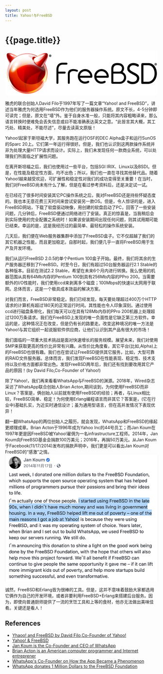```yaml
---
layout: post
title: Yahoo!与FreeBSD
---
```

{{page.title}}
===============================

<img src="/images/posts/2019-09-02/FreeBSD_Logo.png">

雅虎的联合创始人David Filo于1997年写了一篇文章“Yahoo! and FreeBSD”，讲述当年雅虎为何选用FreeBSD作为他们的服务器操作系统。原文不长，4-5分钟即可读完；但是，原文在“墙”外。鉴于自身水准一般，只能将其内容粗略译来，那么语言转换时便难免会丢失信息或曰不能准确表达英文之意。“此皆言其大概，其工巧处、精美处，不能尽述”，尽量去读英文原版！

Yahoo!起家于斯坦福大学，其服务跑在运行OSF的DEC Alpha盒子和运行SunOS的Sparc 20上。它们第一年运行得很好。但是，我们也认识到这两款操作系统并非为处理大量HTTP请求而设计。实际上，我们未发现任何一款商业系统，可以处理我们所面临之扩展性问题。

在离开斯坦福之后，我们也使用过一些平台，包括SGI IRIX、Linux以及BSDI。但是，在性能及稳定性方面，均不出色；所以，我们也一直在寻找其他替代品。随着Yahoo!越来越受欢迎，可扩展性和稳定性对我们的成功变得至关重要！在当时，我们对FreeBSD尚未有什么了解，但是在看过参考资料后，还是决定试一试。

在已经花了很多时间安装其它PC操作系统之后，我对FreeBSD还是持些怀疑态度的。我也本无意花费三天时间来尝试安装另一款OS。但是，令人惊讶的是，进入FreeBSD网站，下载了软盘驱动映像，用创建的软盘启动了PC，回答了一些安装问题，几分钟后，FreeBSD便通过网络进行了安装。真正的惊喜是，当我稍后会到实际使用的完全配置之系统时！如果该安装期间出现任何问题，则其试用期可能已结束。幸运的是，这是我经历过的最简单、最轻松的操作系统安装。

几天后，我们便在Web服务器集群中添加了FreeBSD盒子。它不仅超越了我们的其它机器之性能，而且更加稳定。自那时起，我们便几乎一直将FreeBSD用于生产及开发环境。

我们从运行FreeBSD 2.0.5的单个Pentium 100盒子开始。最终，我们将其余的生产服务器迁移到了FreeBSD。时至今日，我们有超过50台服务器运行2.1 Stable的各种版本。目前在测试2.2 Stable，希望在未来6个月内进行转换。我么使用的机器范围从具有64Mb内存的Pentium 100到具有256Mb内容的PPro 200。当需要额外的I/O性能时，我们使用ccd来剥离多个磁盘；100Mbps的快速以太网用于联网。总体而言，这是一个极具成本效益的解决方案。

对我们而言，FreeBSD非常稳定。我们已经发现，每天要处理超过400万个HTTP请求的计算机有超过180天的正常运行时间。其性能也令人印象深刻。通过使用ccd进行磁盘条带化，我们每天可以在具有128Mb内存的PPro 200机器上处理超过1200万条请求。我们在FreeBSD上发现的唯一负面性是它缺乏第三方软件。幸运的是，这种情况正在改变，但是仍有长的路要走。改变这种境况的唯一方法是Yahoo!与其它组织一起说服软件供应商，让他们认识到其产品有很大的市场！

我们面临的一项重大技术挑战是面对快速增长的服务规模。展望未来，我们对使用SMP来获取更高的性价比非常有兴趣。从性价比角度看，其它平台(比如,Alpha)上的FreeBSD也很有趣。我们也在尝试让FreeBSD提供其它服务，比如，大型可靠的RAID文件服务器。总体而言，我们发现FreeBSD在性能表现、稳定性、技术支持以及价格方面都非常出色。发现FreeBSD两年后，我们还有找到要改用其它产品的原因！(by David Filo,Co-Founder of Yahoo!)

除了Yahoo!，我们再来看看WhatsApp与FreeBSD的渊源。2018年，Wired杂志采访了WhatsApp联合创始人Brian Acton,期间谈到，为何使用FreeBSD而非Linux？答案是，俩创始人以前就有使用FreeBSD的经验；再者，与Linux相比较，FreeBSD简单、稳定！为何使用Erlang编程语言而非其它？答案是，(它在行业中)基础扎实，为近实时通信设计；虽为通用型语言，但在高并发情况下表现优异！

翻一翻WhatsApp的两位创始人之履历，就会发现，WhatsApp和FreeBSD的缘起更顺理成章。Brian Acton于1996年成为Yahoo Inc的44号员工；而Jan Koum在1997年更是因FreeBSD被Yahoo!雇佣为一名infrastructure工程师。2014年，Jan Koum向FreeBSD基金会捐款100万美元；2016年，再捐50万美元。从Jan Koum于Facebook(11/17/2014)发布的捐款声明中，我们更是可以看出Jan Koum对FreeBSD的“感激”之情。
<img src="/images/posts/2019-09-02/Jan_Koum.png">

诚然，FreeBSD和Erlang皆为很棒的工具。但是，这并不意味着鼓励大家都选用它俩作为自己的开发环境，或者非要利用FreeBSD+Erlang来搭建后台服务。因为，即使向普通厨师提供了一流的烹饪工具和上等的食材，他亦无法做出美味佳肴。关键还是看人！

## References
* [Yhaoo! and FreeBSD by David Filo,Co-Founder of Yahoo!](http://zer0.org/daemons/yahoobsd.html)
* [Yahoo! & FreeBSD](https://www.freebsdnews.com/2015/11/21/yahoo-freebsd/)
* [Jan Koum is the Co-Founder and CEO of WhatsApp](https://en.wikipedia.org/wiki/Jan_Koum#References)
* [Brian Acton is an American computer programmer and Internet entreprener](https://en.wikipedia.org/wiki/Brian_Acton)
* [WhatsApp's Co-Founder on How the App Became a Phenomenon](https://www.wired.com/2015/10/whatsapps-co-founder-on-how-the-iconoclastic-app-got-huge/)
* [WhatsApp donates 1 Million Dollars to the FreeBSD Foundation](https://www.freebsdnews.com/2014/11/19/whatsapp-donates-1-million-dollars-freebsd-foundation/)

